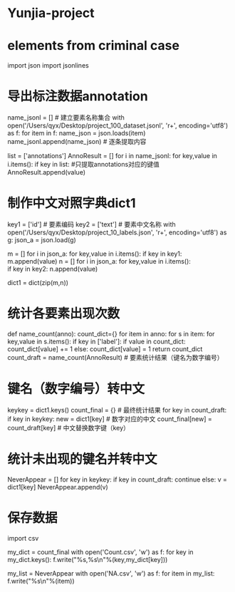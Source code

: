 # Yunjia-project
# elements from criminal case

import json
import jsonlines

# 导出标注数据annotation
name_jsonl = [] # 建立要素名称集合
with open('/Users/qyx/Desktop/project_100_dataset.jsonl', 'r+', encoding='utf8') as f:
    for item in f:
        name_json = json.loads(item)
        name_jsonl.append(name_json) # 逐条提取内容

list = ['annotations'] 
AnnoResult = []
for i in name_jsonl:
    for key,value in i.items():
        if key in list: #只提取annotations对应的键值
            AnnoResult.append(value) 

# 制作中文对照字典dict1
key1 = ['id'] # 要素编码
key2 = ['text'] # 要素中文名称
with open('/Users/qyx/Desktop/project_10_labels.json', 'r+', encoding='utf8') as g: 
    json_a = json.load(g)

m = []
for i in json_a: 
    for key,value in i.items(): 
        if key in key1:
            m.append(value)
n = []
for i in json_a: 
    for key,value in i.items():         
        if key in key2:
            n.append(value)

dict1 = dict(zip(m,n))

# 统计各要素出现次数
def name_count(anno):
    count_dict={}
    for item in anno:
        for s in item:
            for key,value in s.items():
                if key in ['label']:
                    if value in count_dict:
                        count_dict[value] += 1
                    else: 
                        count_dict[value] = 1
    return count_dict
count_draft = name_count(AnnoResult) # 要素统计结果（键名为数字编号）

# 键名（数字编号）转中文
keykey = dict1.keys()
count_final = {} # 最终统计结果
for key in count_draft:
    if key in keykey:
        new = dict1[key] # 数字对应的中文
        count_final[new] = count_draft[key] # 中文替换数字键（key）

# 统计未出现的键名并转中文
NeverAppear = []
for key in keykey:
    if key in count_draft:
        continue
    else:
        v = dict1[key]
        NeverAppear.append(v)

# 保存数据

import csv

my_dict = count_final
with open('Count.csv', 'w') as f:
    for key in my_dict.keys():
        f.write("%s,%s\n"%(key,my_dict[key]))


my_list = NeverAppear
with open('NA.csv', 'w') as f:
    for item in my_list:
        f.write("%s\n"%(item))
